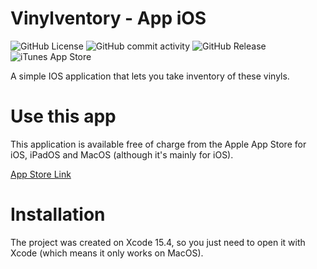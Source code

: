 # Vinylventory - App iOS

![GitHub License](https://img.shields.io/github/license/vinylventory/app-ios)
![GitHub commit activity](https://img.shields.io/github/commit-activity/m/vinylventory/app-ios)
![GitHub Release](https://img.shields.io/github/v/release/vinylventory/app-ios)
![iTunes App Store](https://img.shields.io/itunes/v/6654882461)

A simple IOS application that lets you take inventory of these vinyls.

# Use this app

This application is available free of charge from the Apple App Store for iOS, iPadOS and MacOS (although it's mainly for iOS).

[App Store Link](https://apps.apple.com/ch/app/vinylventory/id6654882461)

# Installation

The project was created on Xcode 15.4, so you just need to open it with Xcode (which means it only works on MacOS).
